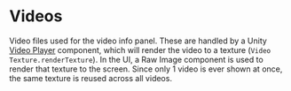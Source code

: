 # Videos
Video files used for the video info panel. 
These are handled by a Unity [Video Player](https://docs.unity3d.com/Manual/class-VideoPlayer.html) component,
which will render the video to a texture (`Video Texture.renderTexture`). In the UI, a Raw Image component
is used to render that texture to the screen. Since only 1 video is ever shown at once, the same texture
is reused across all videos.
